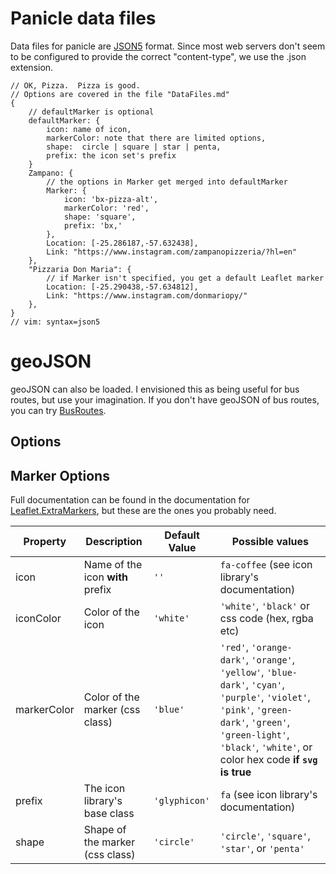 # Panicle data files
Data files for panicle are [JSON5](https://www.json5.org) format.  Since most 
web servers don't seem to be configured to provide the correct "content-type", 
we use the .json extension.

```json5
// OK, Pizza.  Pizza is good.
// Options are covered in the file "DataFiles.md"
{
    // defaultMarker is optional
    defaultMarker: {
        icon: name of icon,
        markerColor: note that there are limited options,
        shape:  circle | square | star | penta,
        prefix: the icon set's prefix
    }
    Zampano: {
        // the options in Marker get merged into defaultMarker
        Marker: {
            icon: 'bx-pizza-alt',
            markerColor: 'red',
            shape: 'square',
            prefix: 'bx,'
        },
        Location: [-25.286187,-57.632438],
        Link: "https://www.instagram.com/zampanopizzeria/?hl=en"
    },
    "Pizzaria Don Maria": {
        // if Marker isn't specified, you get a default Leaflet marker
        Location: [-25.290438,-57.634812],
        Link: "https://www.instagram.com/donmariopy/"
    },
} 
// vim: syntax=json5
```
# geoJSON
geoJSON can also be loaded.  I envisioned this as being useful for bus
routes, but use your imagination.  If you don't have geoJSON of bus routes,
you can try [BusRoutes](https://github.com/almamigratoria-netizen/BusRoutes).
## Options

## Marker Options
Full documentation can be found in the documentation for [Leaflet.ExtraMarkers](https://github.com/coryasilva/Leaflet.ExtraMarkers), but these are the ones you probably need.

| Property        | Description                                 | Default Value | Possible  values                                     |
| --------------- | ------------------------------------------- | ------------- | ---------------------------------------------------- |
| icon            | Name of the icon **with** prefix            | `''`          | `fa-coffee` (see icon library's documentation)  |
| iconColor       | Color of the icon                           | `'white'`     | `'white'`, `'black'` or css code (hex, rgba etc) |
| markerColor     | Color of the marker (css class)             | `'blue'`      | `'red'`, `'orange-dark'`, `'orange'`, `'yellow'`, `'blue-dark'`, `'cyan'`, `'purple'`, `'violet'`, `'pink'`, `'green-dark'`, `'green'`, `'green-light'`, `'black'`, `'white'`, or color hex code **if `svg` is true** |
| prefix          | The icon library's base class               | `'glyphicon'` | `fa` (see icon library's documentation) |
| shape           | Shape of the marker (css class)             | `'circle'`    | `'circle'`, `'square'`, `'star'`, or `'penta'` |


